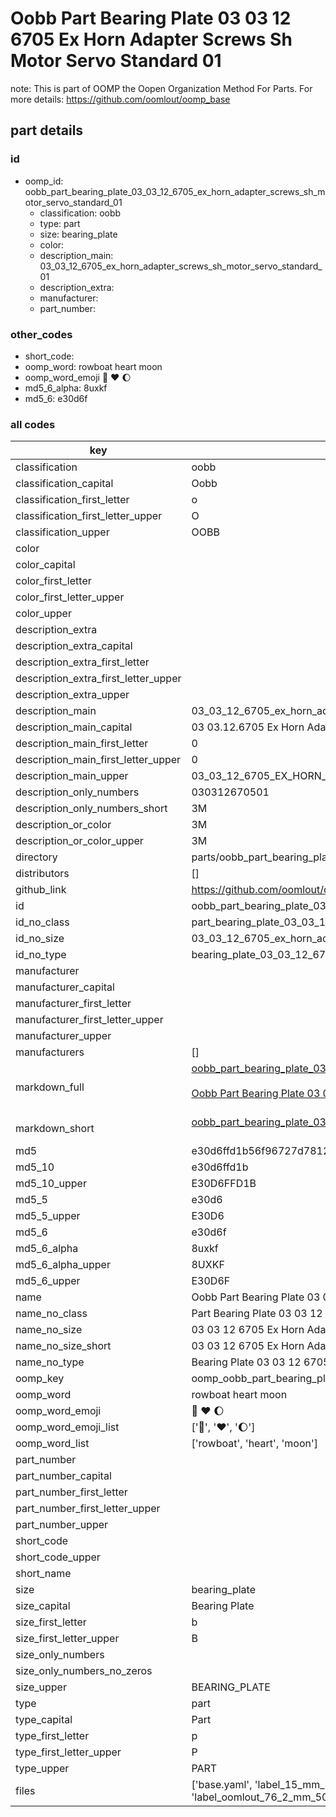 # Oobb Part Bearing Plate 03 03 12 6705 Ex Horn Adapter Screws Sh Motor Servo Standard 01  

note: This is part of OOMP the Oopen Organization Method For Parts. For more details: https://github.com/oomlout/oomp_base

##  part details





### id
* oomp_id: oobb_part_bearing_plate_03_03_12_6705_ex_horn_adapter_screws_sh_motor_servo_standard_01
  * classification: oobb
  * type: part
  * size: bearing_plate
  * color: 
  * description_main: 03_03_12_6705_ex_horn_adapter_screws_sh_motor_servo_standard_01
  * description_extra: 
  * manufacturer: 
  * part_number: 

### other_codes
* short_code: 
* oomp_word: rowboat heart moon
* oomp_word_emoji :rowboat: :heart: :moon:
* md5_6_alpha: 8uxkf
* md5_6: e30d6f

### all codes 
| key | value |  
| --- | --- |  
| classification | oobb |  
| classification_capital | Oobb |  
| classification_first_letter | o |  
| classification_first_letter_upper | O |  
| classification_upper | OOBB |  
| color |  |  
| color_capital |  |  
| color_first_letter |  |  
| color_first_letter_upper |  |  
| color_upper |  |  
| description_extra |  |  
| description_extra_capital |  |  
| description_extra_first_letter |  |  
| description_extra_first_letter_upper |  |  
| description_extra_upper |  |  
| description_main | 03_03_12_6705_ex_horn_adapter_screws_sh_motor_servo_standard_01 |  
| description_main_capital | 03 03.12.6705 Ex Horn Adapter Screws Sh Motor Servo Standard 01 |  
| description_main_first_letter | 0 |  
| description_main_first_letter_upper | 0 |  
| description_main_upper | 03_03_12_6705_EX_HORN_ADAPTER_SCREWS_SH_MOTOR_SERVO_STANDARD_01 |  
| description_only_numbers | 030312670501 |  
| description_only_numbers_short | 3M |  
| description_or_color | 3M |  
| description_or_color_upper | 3M |  
| directory | parts/oobb_part_bearing_plate_03_03_12_6705_ex_horn_adapter_screws_sh_motor_servo_standard_01 |  
| distributors | [] |  
| github_link | https://github.com/oomlout/oomlout_oomp_part_src/tree/main/parts/oobb_part_bearing_plate_03_03_12_6705_ex_horn_adapter_screws_sh_motor_servo_standard_01/working |  
| id | oobb_part_bearing_plate_03_03_12_6705_ex_horn_adapter_screws_sh_motor_servo_standard_01 |  
| id_no_class | part_bearing_plate_03_03_12_6705_ex_horn_adapter_screws_sh_motor_servo_standard_01 |  
| id_no_size | 03_03_12_6705_ex_horn_adapter_screws_sh_motor_servo_standard_01 |  
| id_no_type | bearing_plate_03_03_12_6705_ex_horn_adapter_screws_sh_motor_servo_standard_01 |  
| manufacturer |  |  
| manufacturer_capital |  |  
| manufacturer_first_letter |  |  
| manufacturer_first_letter_upper |  |  
| manufacturer_upper |  |  
| manufacturers | [] |  
| markdown_full | [oobb_part_bearing_plate_03_03_12_6705_ex_horn_adapter_screws_sh_motor_servo_standard_01](https://github.com/oomlout/oomlout_oomp_part_src/tree/main/parts/oobb_part_bearing_plate_03_03_12_6705_ex_horn_adapter_screws_sh_motor_servo_standard_01/working)<br>[](https://github.com/oomlout/oomlout_oomp_part_src/tree/main/parts/oobb_part_bearing_plate_03_03_12_6705_ex_horn_adapter_screws_sh_motor_servo_standard_01/working)<br>[Oobb Part Bearing Plate 03 03 12 6705 Ex Horn Adapter Screws Sh Motor Servo Standard 01](https://github.com/oomlout/oomlout_oomp_part_src/tree/main/parts/oobb_part_bearing_plate_03_03_12_6705_ex_horn_adapter_screws_sh_motor_servo_standard_01/working)<br><br> |  
| markdown_short | [oobb_part_bearing_plate_03_03_12_6705_ex_horn_adapter_screws_sh_motor_servo_standard_01](https://github.com/oomlout/oomlout_oomp_part_src/tree/main/parts/oobb_part_bearing_plate_03_03_12_6705_ex_horn_adapter_screws_sh_motor_servo_standard_01/working)<br><br> |  
| md5 | e30d6ffd1b56f96727d78127923f9a27 |  
| md5_10 | e30d6ffd1b |  
| md5_10_upper | E30D6FFD1B |  
| md5_5 | e30d6 |  
| md5_5_upper | E30D6 |  
| md5_6 | e30d6f |  
| md5_6_alpha | 8uxkf |  
| md5_6_alpha_upper | 8UXKF |  
| md5_6_upper | E30D6F |  
| name | Oobb Part Bearing Plate 03 03 12 6705 Ex Horn Adapter Screws Sh Motor Servo Standard 01 |  
| name_no_class | Part Bearing Plate 03 03 12 6705 Ex Horn Adapter Screws Sh Motor Servo Standard 01 |  
| name_no_size | 03 03 12 6705 Ex Horn Adapter Screws Sh Motor Servo Standard 01 |  
| name_no_size_short | 03 03 12 6705 Ex Horn Adapter Screws Sh Motor Servo Standard 01 |  
| name_no_type | Bearing Plate 03 03 12 6705 Ex Horn Adapter Screws Sh Motor Servo Standard 01 |  
| oomp_key | oomp_oobb_part_bearing_plate_03_03_12_6705_ex_horn_adapter_screws_sh_motor_servo_standard_01 |  
| oomp_word | rowboat heart moon |  
| oomp_word_emoji | :rowboat: :heart: :moon: |  
| oomp_word_emoji_list | [':rowboat:', ':heart:', ':moon:'] |  
| oomp_word_list | ['rowboat', 'heart', 'moon'] |  
| part_number |  |  
| part_number_capital |  |  
| part_number_first_letter |  |  
| part_number_first_letter_upper |  |  
| part_number_upper |  |  
| short_code |  |  
| short_code_upper |  |  
| short_name |  |  
| size | bearing_plate |  
| size_capital | Bearing Plate |  
| size_first_letter | b |  
| size_first_letter_upper | B |  
| size_only_numbers |  |  
| size_only_numbers_no_zeros |  |  
| size_upper | BEARING_PLATE |  
| type | part |  
| type_capital | Part |  
| type_first_letter | p |  
| type_first_letter_upper | P |  
| type_upper | PART |  
| files | ['base.yaml', 'label_15_mm_30_mm.pdf', 'label_15_mm_30_mm.svg', 'label_76_2_mm_50_8_mm.pdf', 'label_76_2_mm_50_8_mm.svg', 'label_oomlout_76_2_mm_50_8_mm.pdf', 'label_oomlout_76_2_mm_50_8_mm.svg', 'readme.md', 'working.json', 'working.yaml'] |  
